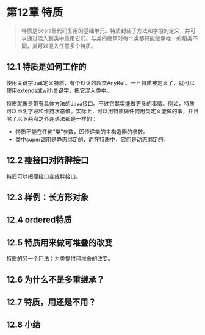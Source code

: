 # 第12章 特质

> 特质是Scala里代码复用的基础单元。特质封装了方法和字段的定义，并可以通过混入到类中重用它们。与类的继承时每个类都只能继承唯一的超类不同，类可以混入任意多个特质。

## 12.1 特质是如何工作的
使用关键字trait定义特质，有个默认的超类AnyRef。一旦特质被定义了，就可以使用extends或with关键字，把它混入类中。

特质就像是带有具体方法的Java接口。不过它其实能做更多的事情。例如，特质可以声明字段和维持状态值。实际上，可以用特质做任何用类定义能做的事，并且除了以下两点之外连语法都是一样的：
* 特质不能在任何“类”参数，即传递类的主构造器的参数。
* 类中super调用是静态绑定的，而在特质中，它们是动态绑定的。

## 12.2 瘦接口对阵胖接口
特质可以把瘦接口变成胖接口。

## 12.3 样例：长方形对象

## 12.4 ordered特质

## 12.5 特质用来做可堆叠的改变
特质的另一个用法：为类提供可堆叠的改变。

## 12.6 为什么不是多重继承？

## 12.7 特质，用还是不用？

## 12.8 小结
